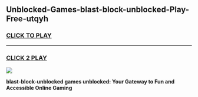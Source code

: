 
## Unblocked-Games-blast-block-unblocked-Play-Free-utqyh
<h3>
<a href="https://premium76.site?title=blast-block-unblocked&ref=20M">CLICK TO PLAY</a></h3>
<hr>

<h3>
<a href="https://premium76.site?title=blast-block-unblocked&ref=20M">CLICK 2 PLAY</a>
  
</h3>

<a href="https://premium76.site?title=blast-block-unblocked&ref=19M"><img src="https://clearcache.store/games.png"></a>


**blast-block-unblocked games unblocked: Your Gateway to Fun and Accessible Online Gaming**
